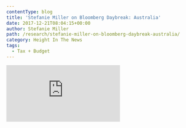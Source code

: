 ```yaml
---
contentType: blog
title: 'Stefanie Miller on Bloomberg Daybreak: Australia'
date: 2017-12-21T08:04:15+00:00
author: Stefanie Miller
path: /research/stefanie-miller-on-bloomberg-daybreak-australia/
category: Height In The News
tags: 
  - Tax + Budget
---
```

<iframe src="https://www.bloomberg.com/api/embed/iframe?id=41ef44c5-426d-40bc-8708-5d2dea8a3378" width="300" height="150" frameborder="0"><span data-mce-type="bookmark" style="display: inline-block; width: 0px; overflow: hidden; line-height: 0;" class="mce_SELRES_start">﻿</span>&nbsp;

</iframe>